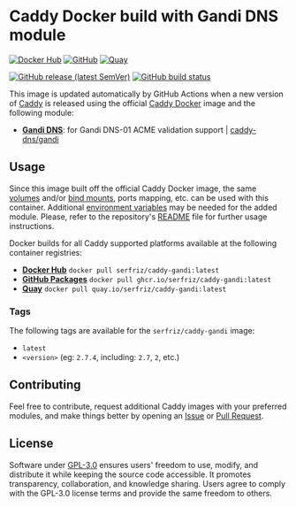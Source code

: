 # Caddy Docker build with Gandi DNS module

[![Docker Hub](https://img.shields.io/badge/Docker%20Hub%20-%20serfriz%2Fcaddy--gandi%20-%20%230db7ed?style=flat&logo=docker)](https://hub.docker.com/r/serfriz/caddy-gandi)
[![GitHub](https://img.shields.io/badge/GitHub%20-%20serfriz%2Fcaddy--gandi%20-%20%23333?style=flat&logo=github)](https://ghcr.io/serfriz/caddy-gandi)
[![Quay](https://img.shields.io/badge/Quay%20-%20serfriz%2Fcaddy--gandi%20-%20%23CC0000?style=flat&logo=redhat)](https://quay.io/serfriz/caddy-gandi)

[![GitHub release (latest SemVer)](https://img.shields.io/github/v/release/serfriz/caddy-custom-builds?label=Release)](https://github.com/serfriz/caddy-custom-builds/releases)
[![GitHub build status](https://img.shields.io/github/actions/workflow/status/serfriz/caddy-custom-builds/build.caddy-gandi.yml?label=Build)](https://github.com/serfriz/caddy-custom-builds/actions/workflows/build.caddy-gandi.yml)

This image is updated automatically by GitHub Actions when a new version of [Caddy](https://github.com/caddyserver/caddy) is released using the official [Caddy Docker](https://hub.docker.com/_/caddy) image and the following module:
- [**Gandi DNS**](https://github.com/serfriz/caddy-custom-builds?tab=readme-ov-file#dns-modules): for Gandi DNS-01 ACME validation support | [caddy-dns/gandi](https://github.com/caddy-dns/gandi)

## Usage

Since this image built off the official Caddy Docker image, the same [volumes](https://docs.docker.com/storage/volumes/) and/or [bind mounts](https://docs.docker.com/storage/bind-mounts/), ports mapping, etc. can be used with this container. Additional [environment variables](https://caddyserver.com/docs/caddyfile/concepts#environment-variables) may be needed for the added module. Please, refer to the repository's [README](https://github.com/serfriz/caddy-custom-builds?tab=readme-ov-file#container-creation) file for further usage instructions.

Docker builds for all Caddy supported platforms available at the following container registries:
- [**Docker Hub**](https://hub.docker.com/r/serfriz/caddy-gandi) `docker pull serfriz/caddy-gandi:latest`
- [**GitHub Packages**](https://ghcr.io/serfriz/caddy-gandi) `docker pull ghcr.io/serfriz/caddy-gandi:latest`
- [**Quay**](https://quay.io/serfriz/caddy-gandi) `docker pull quay.io/serfriz/caddy-gandi:latest`

### Tags

The following tags are available for the `serfriz/caddy-gandi` image:

- `latest`
- `<version>` (eg: `2.7.4`, including: `2.7`, `2`, etc.)

## Contributing

Feel free to contribute, request additional Caddy images with your preferred modules, and make things better by opening an [Issue](https://github.com/serfriz/caddy-custom-builds/issues) or [Pull Request](https://github.com/serfriz/caddy-custom-builds/pulls).

## License

Software under [GPL-3.0](https://github.com/serfriz/caddy-custom-builds/blob/main/LICENSE) ensures users' freedom to use, modify, and distribute it while keeping the source code accessible. It promotes transparency, collaboration, and knowledge sharing. Users agree to comply with the GPL-3.0 license terms and provide the same freedom to others.